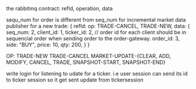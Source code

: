 the rabbitmq contract:
refId, operation, data

sequ_num for order is different from seq_num for incremental market data publisher
for a new trade:
{
  refId:
  op: TRADE-CANCEL, TRADE-NEW, 
  data: {
    seq_num: 2,
    client_id: 1,
    ticker_id: 2,
    // order id for each client should be in sequencial order when sending order to the order-gateway.
    order_id: 3,
    side: "BUY",
    price: 10,
    qty: 200,
  }
}

OP: 
TRADE-NEW TRADE-CANCEL 
MARKET-UPDATE-{CLEAR, ADD, MODIFY, CANCEL, TRADE, SNAPSHOT-START, SNAPSHOT-END}

write login for listening to udate for a ticker. i.e user session can send its id to ticker session so it get sent update from tickersession